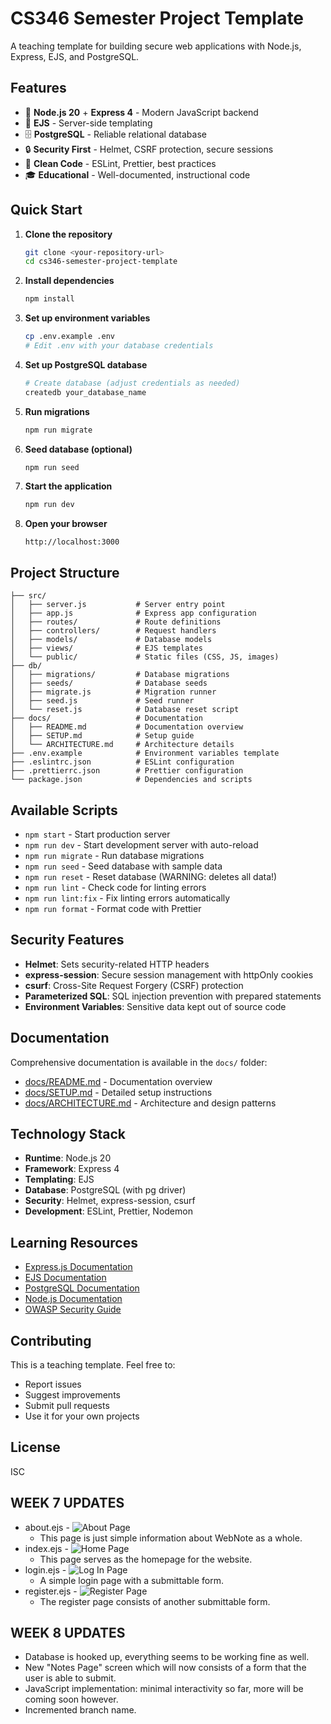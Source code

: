 # CS346 Semester Project Template

A teaching template for building secure web applications with Node.js, Express, EJS, and PostgreSQL.

## Features

- 🚀 **Node.js 20** + **Express 4** - Modern JavaScript backend
- 🎨 **EJS** - Server-side templating
- 🗄️ **PostgreSQL** - Reliable relational database
- 🔒 **Security First** - Helmet, CSRF protection, secure sessions
- 📝 **Clean Code** - ESLint, Prettier, best practices
- 🎓 **Educational** - Well-documented, instructional code

## Quick Start

1. **Clone the repository**
   ```bash
   git clone <your-repository-url>
   cd cs346-semester-project-template
   ```

2. **Install dependencies**
   ```bash
   npm install
   ```

3. **Set up environment variables**
   ```bash
   cp .env.example .env
   # Edit .env with your database credentials
   ```

4. **Set up PostgreSQL database**
   ```bash
   # Create database (adjust credentials as needed)
   createdb your_database_name
   ```

5. **Run migrations**
   ```bash
   npm run migrate
   ```

6. **Seed database (optional)**
   ```bash
   npm run seed
   ```

7. **Start the application**
   ```bash
   npm run dev
   ```

8. **Open your browser**
   ```
   http://localhost:3000
   ```

## Project Structure

```
├── src/
│   ├── server.js           # Server entry point
│   ├── app.js              # Express app configuration
│   ├── routes/             # Route definitions
│   ├── controllers/        # Request handlers
│   ├── models/             # Database models
│   ├── views/              # EJS templates
│   └── public/             # Static files (CSS, JS, images)
├── db/
│   ├── migrations/         # Database migrations
│   ├── seeds/              # Database seeds
│   ├── migrate.js          # Migration runner
│   ├── seed.js             # Seed runner
│   └── reset.js            # Database reset script
├── docs/                   # Documentation
│   ├── README.md           # Documentation overview
│   ├── SETUP.md            # Setup guide
│   └── ARCHITECTURE.md     # Architecture details
├── .env.example            # Environment variables template
├── .eslintrc.json          # ESLint configuration
├── .prettierrc.json        # Prettier configuration
└── package.json            # Dependencies and scripts
```

## Available Scripts

- `npm start` - Start production server
- `npm run dev` - Start development server with auto-reload
- `npm run migrate` - Run database migrations
- `npm run seed` - Seed database with sample data
- `npm run reset` - Reset database (WARNING: deletes all data!)
- `npm run lint` - Check code for linting errors
- `npm run lint:fix` - Fix linting errors automatically
- `npm run format` - Format code with Prettier

## Security Features

- **Helmet**: Sets security-related HTTP headers
- **express-session**: Secure session management with httpOnly cookies
- **csurf**: Cross-Site Request Forgery (CSRF) protection
- **Parameterized SQL**: SQL injection prevention with prepared statements
- **Environment Variables**: Sensitive data kept out of source code

## Documentation

Comprehensive documentation is available in the `docs/` folder:

- [docs/README.md](docs/README.md) - Documentation overview
- [docs/SETUP.md](docs/SETUP.md) - Detailed setup instructions
- [docs/ARCHITECTURE.md](docs/ARCHITECTURE.md) - Architecture and design patterns

## Technology Stack

- **Runtime**: Node.js 20
- **Framework**: Express 4
- **Templating**: EJS
- **Database**: PostgreSQL (with pg driver)
- **Security**: Helmet, express-session, csurf
- **Development**: ESLint, Prettier, Nodemon

## Learning Resources

- [Express.js Documentation](https://expressjs.com/)
- [EJS Documentation](https://ejs.co/)
- [PostgreSQL Documentation](https://www.postgresql.org/docs/)
- [Node.js Documentation](https://nodejs.org/docs/)
- [OWASP Security Guide](https://owasp.org/)

## Contributing

This is a teaching template. Feel free to:
- Report issues
- Suggest improvements
- Submit pull requests
- Use it for your own projects

## License

ISC

## WEEK 7 UPDATES

- about.ejs - ![About Page](Screenshot_2025-10-18_152805.png)
   - This page is just simple information about WebNote as a whole.
- index.ejs - ![Home Page](Screenshot_2025-10-18_152712.png)
   - This page serves as the homepage for the website.
- login.ejs - ![Log In Page](Screenshot_2025-10-18_152851.png)
   - A simple login page with a submittable form.
- register.ejs - ![Register Page](Screenshot_2025-10-18_152910.png)
   - The register page consists of another submittable form.

## WEEK 8 UPDATES

- Database is hooked up, everything seems to be
  working fine as well.
- New "Notes Page" screen which will now 
  consists of a form that the user is able to 
  submit. 
- JavaScript implementation: minimal interactivity
  so far, more will be coming soon however.
- Incremented branch name.
